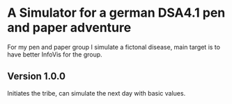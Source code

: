 # A Simulator for a german DSA4.1 pen and paper adventure
For my pen and paper group I simulate a fictonal disease, main target is to have better InfoVis for the group.
## Version 1.0.0
Initiates the tribe, can simulate the next day with basic values.
